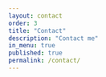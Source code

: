 ```yaml
---
layout: contact
order: 3
title: "Contact"
description: "Contact me"
in_menu: true
published: true
permalink: /contact/
---
```

